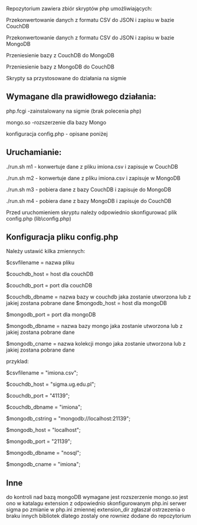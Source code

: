 Repozytorium zawiera zbiór skryptów php umożliwiających:

Przekonwertowanie danych z formatu CSV do JSON i zapisu w bazie CouchDB

Przekonwertowanie danych z formatu CSV do JSON i zapisu w bazie MongoDB

Przeniesienie bazy z CouchDB do MongoDB

Przeniesienie bazy z MongoDB do CouchDB

Skrypty sa przystosowane do działania na sigmie

Wymagane dla prawidłowego działania:
--------------------------------------------------------------------------------------------------------------------
php.fcgi -zainstalowany na sigmie (brak polecenia php)

mongo.so -rozszerzenie dla bazy Mongo 

konfiguracja config.php - opisane poniżej

Uruchamianie:
-------------------------------------------------------------------------------------------------------------------
./run.sh m1 - konwertuje dane z pliku imiona.csv i zapisuje w CouchDB

./run.sh m2 - konwertuje dane z pliku imiona.csv i zapisuje w MongoDB

./run.sh m3 - pobiera dane z bazy CouchDB i zapisuje do MongoDB

./run.sh m4 - pobiera dane z bazy MongoDB i zapisuje do CouchDB


Przed uruchomieniem skryptu należy odpowiednio skonfigurować plik config.php (lib\config.php)

Konfiguracja pliku config.php
----------------------------------------------------------------------------------------------------------------------------
Należy ustawić kilka zmiennych:

$csvfilename = nazwa pliku

$couchdb_host = host dla couchDB

$couchdb_port = port dla couchDB

$couchdb_dbname = nazwa bazy w couchdb jaka zostanie utworzona lub z jakiej zostana pobrane dane
$mongodb_host = host dla mongoDB

$mongodb_port = port dla mongoDB 

$mongodb_dbname = nazwa bazy mongo jaka zostanie utworzona lub z jakiej zostana pobrane dane

$mongodb_cname = nazwa kolekcji mongo jaka zostanie utworzona lub z jakiej zostana pobrane dane

przyklad:

$csvfilename = "imiona.csv";

$couchdb_host = "sigma.ug.edu.pl";

$couchdb_port = "41139";

$couchdb_dbname = "imiona";

$mongodb_cstring = "mongodb://localhost:21139";

$mongodb_host = "localhost";

$mongodb_port = "21139"; 

$mongodb_dbname = "nosql";

$mongodb_cname = "imiona";

Inne
-----------------------------------------------------------------------------------------------------------------------------
do kontroli nad bazą mongoDB wymagane jest rozszerzenie mongo.so
jest ono w katalagu extension z odpowiednio skonfigurowanym php.ini
serwer sigma po zmianie w php.ini zmiennej extension_dir zgłaszał ostrzezenia o braku innych bibliotek
dlatego zostaly one rowniez dodane do repozytorium